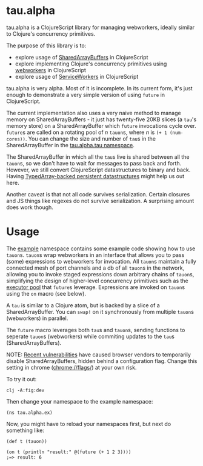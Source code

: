 tau.alpha
========================================

tau.alpha is a ClojureScript library for managing webworkers, ideally similar to Clojure's concurrency primitives.

The purpose of this library is to:

* explore usage of [SharedArrayBuffers](https://hacks.mozilla.org/2017/06/a-cartoon-intro-to-arraybuffers-and-sharedarraybuffers/) in ClojureScript
* explore implementing Clojure's concurrency primitives using [webworkers](https://developer.mozilla.org/en-US/docs/Web/API/Web_Workers_API/Using_web_workers) in ClojureScript
* explore usage of [ServiceWorkers](https://developers.google.com/web/fundamentals/primers/service-workers/) in ClojureScript

tau.alpha is very alpha. Most of it is incomplete. In its current form, it's just enough to demonstrate a very simple version of using `future` in ClojureScript.

The current implementation also uses a very naive method to manage memory on SharedArrayBuffers - it just has twenty-five 20KB slices (a `tau`'s memory store) on a SharedArrayBuffer which `future` invocations cycle over. `future`s are called on a rotating pool of _n_ `tauon`s, where _n_ is `(+ 1 (num-cores))`. You can change the size and number of `tau`s in the SharedArrayBuffer in the [tau.alpha.tau namespace](https://github.com/johnmn3/tau.alpha/blob/master/src/tau/alpha/tau.cljs#L12).

The SharedArrayBuffer in which all the `tau`s live is shared between all the `tauon`s, so we don't have to wait for messages to pass back and forth. However, we still convert ClojureScript datastructures to binary and back. Having [TypedArray-backed persistent datastructures](https://dev.clojure.org/jira/browse/CLJS-1153) might help us out here.

Another caveat is that not all code survives serialization. Certain closures and JS things like regexes do not survive serialization. A surprising amount does work though.

# Usage

The [example](https://github.com/johnmn3/tau.alpha/blob/master/src/tau/alpha/ex.cljs) namespace contains some example code showing how to use `tauon`s. `tauon`s wrap webworkers in an interface that allows you to pass (some) expressions to webworkers for invocation. All `tauon`s maintain a fully connected mesh of port channels and a db of all `tauon`s in the network, allowing you to invoke staged expressions down arbitrary chains of `tauon`s, simplifying the design of higher-level concurrency primitives such as the [executor pool](https://github.com/johnmn3/tau.alpha/blob/master/src/tau/alpha/exec.cljs#L17) that `future`s leverage. Expressions are invoked on `tauon`s using the `on` macro (see below).

A `tau` is similar to a Clojure atom, but is backed by a slice of a SharedArrayBuffer. You can `swap!` on it synchronously from multiple `tauon`s (webworkers) in parallel.

The `future` macro leverages both `tau`s and `tauon`s, sending functions to seperate `tauon`s (webworkers) while commiting updates to the `tau`s (SharedArrayBuffers).

NOTE: [Recent vulnerabilities](https://developers.google.com/web/updates/2018/02/meltdown-spectre) have caused browser vendors to temporarily disable SharedArrayBuffers, hidden behind a configuration flag. Change this setting in chrome ([chrome://flags/](chrome://flags/)) at your own risk.

To try it out:

```
clj -A:fig:dev
```

Then change your namespace to the example namespace:

```
(ns tau.alpha.ex)
```

Now, you might have to reload your namespaces first, but next do something like:

```
(def t (tauon))

(on t (println "result:" @(future (+ 1 2 3))))
;=> result: 6
```

[Eclipse Public License 1.0]: http://opensource.org/licenses/eclipse-1.0.php
